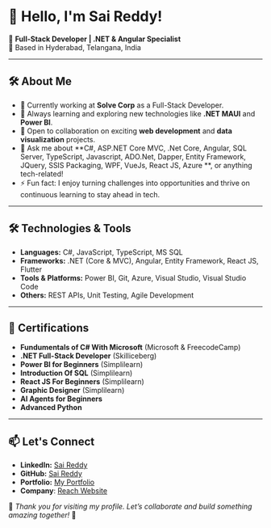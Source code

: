 # 👋 Hello, I'm Sai Reddy! 

🎯 **Full-Stack Developer | .NET & Angular Specialist**  
📍 Based in Hyderabad, Telangana, India 



---


## 🛠️ About Me
- 🔭 Currently working at **Solve Corp** as a Full-Stack Developer.
- 🌱 Always learning and exploring new technologies like **.NET MAUI** and **Power BI**.
- 👯 Open to collaboration on exciting **web development** and **data visualization** projects.
- 💬 Ask me about **C#, ASP.NET Core MVC, .Net Core, Angular, SQL Server, TypeScript, Javascript, ADO.Net, Dapper, Entity Framework, JQuery, SSIS Packaging, WPF, VueJs, React JS, Azure **, or anything tech-related!
- ⚡ Fun fact: I enjoy turning challenges into opportunities and thrive on continuous learning to stay ahead in tech.

---

## 🛠️ Technologies & Tools
- **Languages:** C#, JavaScript, TypeScript, MS SQL
- **Frameworks:** .NET (Core & MVC), Angular, Entity Framework, React JS, Flutter
- **Tools & Platforms:** Power BI, Git, Azure, Visual Studio, Visual Studio Code
- **Others:** REST APIs, Unit Testing, Agile Development

---


## 🏅 Certifications
- **Fundumentals of C# With Microsoft** (Microsoft & FreecodeCamp)  
- **.NET Full-Stack Developer** (Skilliceberg)
- **Power BI for Beginners** (Simplilearn)  
- **Introduction Of SQL** (Simplilearn)
- **React JS For Beginners** (Simplilearn)
- **Graphic Designer** (Simplilearn)
- **AI Agents for Beginners**
- **Advanced Python** 
  


---

## 📫 Let's Connect
- **LinkedIn:** [Sai Reddy](www.linkedin.com/in/saireddy-dotnetfs)
- **GitHub:** [Sai Reddy](https://github.com/SaiReddyA)
- **Portfolio:** [My Portfolio](https://saireddysr.netlify.app/)  
- **Company**: [Reach Website](https://srsoftwaresolutions.netlify.app)  
 

🌟 *Thank you for visiting my profile. Let’s collaborate and build something amazing together!* 🚀

